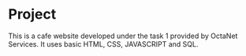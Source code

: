 # Project
This is a cafe website developed under the task 1 provided by OctaNet Services. It uses basic HTML, CSS, JAVASCRIPT and SQL.
